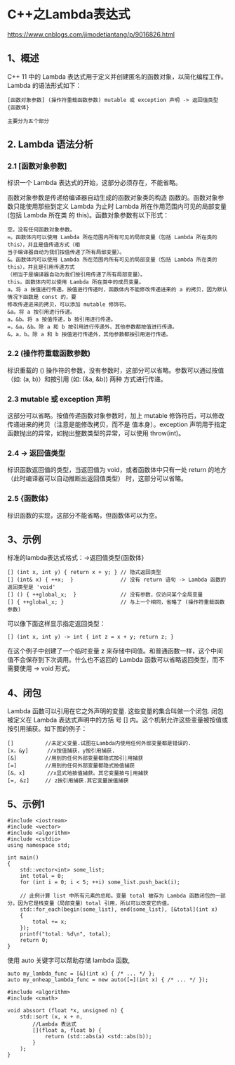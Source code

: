# C++之Lambda表达式
https://www.cnblogs.com/jimodetiantang/p/9016826.html

## 1、概述
C++ 11 中的 Lambda 表达式用于定义并创建匿名的函数对象，以简化编程工作。
Lambda 的语法形式如下：
```
[函数对象参数] (操作符重载函数参数) mutable 或 exception 声明 -> 返回值类型 {函数体}

主要分为五个部分
```

## 2. Lambda 语法分析
### 2.1 [函数对象参数]
标识一个 Lambda 表达式的开始，这部分必须存在，不能省略。

函数对象参数是传递给编译器自动生成的函数对象类的构造
函数的。函数对象参数只能使用那些到定义 Lambda 为止时 Lambda 所在作用范围内可见的局部变量(包括 Lambda 所在类
的 this)。函数对象参数有以下形式：
```
空。没有任何函数对象参数。
=。函数体内可以使用 Lambda 所在范围内所有可见的局部变量（包括 Lambda 所在类的 this），并且是值传递方式（相
当于编译器自动为我们按值传递了所有局部变量）。
&。函数体内可以使用 Lambda 所在范围内所有可见的局部变量（包括 Lambda 所在类的 this），并且是引用传递方式
（相当于是编译器自动为我们按引用传递了所有局部变量）。
this。函数体内可以使用 Lambda 所在类中的成员变量。
a。将 a 按值进行传递。按值进行传递时，函数体内不能修改传递进来的 a 的拷贝，因为默认情况下函数是 const 的，要
修改传递进来的拷贝，可以添加 mutable 修饰符。
&a。将 a 按引用进行传递。
a，&b。将 a 按值传递，b 按引用进行传递。
=，&a，&b。除 a 和 b 按引用进行传递外，其他参数都按值进行传递。
&，a，b。除 a 和 b 按值进行传递外，其他参数都按引用进行传递。
````

### 2.2 (操作符重载函数参数)
标识重载的 () 操作符的参数，没有参数时，这部分可以省略。参数可以通过按值（如: (a, b)）和按引用 (如: (&a, &b)) 两种
方式进行传递。

### 2.3 mutable 或 exception 声明
这部分可以省略。按值传递函数对象参数时，加上 mutable 修饰符后，可以修改传递进来的拷贝（注意是能修改拷贝，而不是
值本身）。exception 声明用于指定函数抛出的异常，如抛出整数类型的异常，可以使用 throw(int)。

### 2.4 -> 返回值类型
标识函数返回值的类型，当返回值为 void，或者函数体中只有一处 return 的地方（此时编译器可以自动推断出返回值类型）
时，这部分可以省略。

### 2.5 {函数体}
标识函数的实现，这部分不能省略，但函数体可以为空。

## 3、示例
标准的lambda表达式格式：[](函数入参)->返回值类型{函数体}

```
[] (int x, int y) { return x + y; } // 隐式返回类型
[] (int& x) { ++x;  }               // 没有 return 语句 -> Lambda 函数的返回类型是 'void'
[] () { ++global_x;  }              // 没有参数，仅访问某个全局变量
[] { ++global_x; }                  // 与上一个相同，省略了 (操作符重载函数参数)
```

可以像下面这样显示指定返回类型：
```
[] (int x, int y) -> int { int z = x + y; return z; }
```
在这个例子中创建了一个临时变量 z 来存储中间值。和普通函数一样，这个中间值不会保存到下次调用。什么也不返回的
Lambda 函数可以省略返回类型，而不需要使用 -> void 形式。

## 4、闭包
Lambda 函数可以引用在它之外声明的变量. 这些变量的集合叫做一个闭包. 闭包被定义在 Lambda 表达式声明中的方括
号 [] 内。这个机制允许这些变量被按值或按引用捕获。如下图的例子：
```
[]			//未定义变量.试图在Lambda内使用任何外部变量都是错误的.
[x，&y]		//x按值捕获，y按引用捕获.
[&]			//用到的任何外部变量都隐式按引|用捕获
[=]			//用到的任何外部变量都隐式按值捕获
[&，x]		//x显式地按值捕获。其它变量按弓|用捕获
[=, &z]		// z按引用捕获.其它变量按值捕获
```

## 5、示例1
```
#include <iostream>
#include <vector>
#include <algorithm>
#include <cstdio>
using namespace std;

int main()
{
    std::vector<int> some_list;
    int total = 0;
    for (int i = 0; i < 5; ++i) some_list.push_back(i);

	// 此例计算 list 中所有元素的总和。变量 total 被存为 Lambda 函数闭包的一部分。因为它是栈变量（局部变量）total 引用，所以可以改变它的值。
    std::for_each(begin(some_list), end(some_list), [&total](int x)
    {
        total += x;
    });
    printf("total: %d\n", total);
    return 0;
}
```

使用 auto 关键字可以帮助存储 lambda 函数,
```
auto my_lambda_func = [&](int x) { /* ... */ };
auto my_onheap_lambda_func = new auto([=](int x) { /* ... */ });
```


```
#include <algorithm>
#include <cmath>

void abssort (float *x, unsigned n) {
    std::sort (x, x + n,
        //Lambda 表达式
        [](float a, float b) {
            return (std::abs(a) <std::abs(b));
        }
    );
}
```


